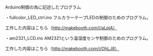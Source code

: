 Arduino制御の為に記述したプログラム

・fullcolor_LED_ctrl.ino
フルカラーテープLEDの制御のためのプログラム。

工作した内容はこちら（http://makebooth.com/i/aLpjA）


・am2321_LCD.ino
AM2321という温湿度センサ制御のためのプログラム。

工作した内容はこちら（http://makebooth.com/i/OhLJ8）